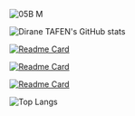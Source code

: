 ![05B M](https://user-images.githubusercontent.com/18481009/166816252-be7e6522-c65d-4b80-8931-7449f61224ae.jpg)

![Dirane TAFEN's GitHub stats](https://github-readme-stats.vercel.app/api/?username=diranetafen&show_owner)

[![Readme Card](https://github-readme-stats.vercel.app/api/pin/?username=diranetafen&repo=student-list&show_owner=true)](https://github.com/diranetafen/student-list)

[![Readme Card](https://github-readme-stats.vercel.app/api/pin/?username=diranetafen&repo=cursus-devops&show_owner=true)](https://github.com/diranetafen/cursus-devops)

[![Readme Card](https://github-readme-stats.vercel.app/api/pin/?username=eazytrainingfr&repo=webapp&show_owner=true)](https://github.com/eazytrainingfr/webapp)

![Top Langs](https://github-readme-stats.vercel.app/api/top-langs/?username=diranetafen&langs_count=10&hide=javascript,html,php,python)
